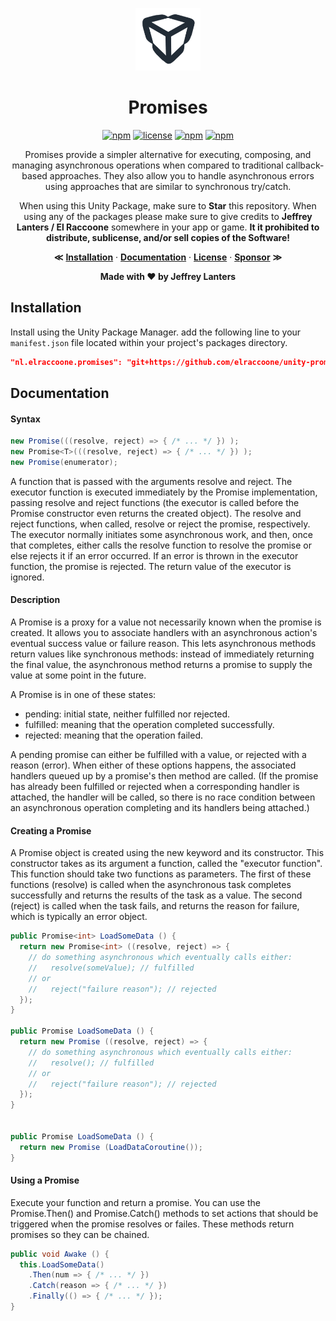 <div align="center">

<img src="https://raw.githubusercontent.com/elraccoone/unity-promises/master/.github/WIKI/logo.jpg" height="100px"></br>

# Promises

[![npm](https://img.shields.io/badge/upm-1.1.0-232c37.svg?style=for-the-badge)]()
[![license](https://img.shields.io/badge/license-Custom-%23ecc531.svg?style=for-the-badge)](./LICENSE.md)
[![npm](https://img.shields.io/badge/sponsor-donate-E12C9A.svg?style=for-the-badge)](https://paypal.me/jeffreylanters)
[![npm](https://img.shields.io/github/stars/elraccoone/unity-promises.svg?style=for-the-badge)]()

Promises provide a simpler alternative for executing, composing, and managing asynchronous operations when compared to traditional callback-based approaches. They also allow you to handle asynchronous errors using approaches that are similar to synchronous try/catch.

When using this Unity Package, make sure to **Star** this repository. When using any of the packages please make sure to give credits to **Jeffrey Lanters / El Raccoone** somewhere in your app or game. **It it prohibited to distribute, sublicense, and/or sell copies of the Software!**

**&Lt;**
[**Installation**](#installation) &middot;
[**Documentation**](#documentation) &middot;
[**License**](./LICENSE.md) &middot;
[**Sponsor**](https://paypal.me/jeffreylanters)
**&Gt;**

**Made with &hearts; by Jeffrey Lanters**

</div>

## Installation

Install using the Unity Package Manager. add the following line to your `manifest.json` file located within your project's packages directory.

```json
"nl.elraccoone.promises": "git+https://github.com/elraccoone/unity-promises"
```

## Documentation

#### Syntax

```cs
new Promise(((resolve, reject) => { /* ... */ }) );
new Promise<T>(((resolve, reject) => { /* ... */ }) );
new Promise(enumerator);
```

A function that is passed with the arguments resolve and reject. The executor function is executed immediately by the Promise implementation, passing resolve and reject functions (the executor is called before the Promise constructor even returns the created object). The resolve and reject functions, when called, resolve or reject the promise, respectively. The executor normally initiates some asynchronous work, and then, once that completes, either calls the resolve function to resolve the promise or else rejects it if an error occurred. If an error is thrown in the executor function, the promise is rejected. The return value of the executor is ignored.

#### Description

A Promise is a proxy for a value not necessarily known when the promise is created. It allows you to associate handlers with an asynchronous action's eventual success value or failure reason. This lets asynchronous methods return values like synchronous methods: instead of immediately returning the final value, the asynchronous method returns a promise to supply the value at some point in the future.

A Promise is in one of these states:

- pending: initial state, neither fulfilled nor rejected.
- fulfilled: meaning that the operation completed successfully.
- rejected: meaning that the operation failed.

A pending promise can either be fulfilled with a value, or rejected with a reason (error). When either of these options happens, the associated handlers queued up by a promise's then method are called. (If the promise has already been fulfilled or rejected when a corresponding handler is attached, the handler will be called, so there is no race condition between an asynchronous operation completing and its handlers being attached.)

#### Creating a Promise

A Promise object is created using the new keyword and its constructor. This constructor takes as its argument a function, called the "executor function". This function should take two functions as parameters. The first of these functions (resolve) is called when the asynchronous task completes successfully and returns the results of the task as a value. The second (reject) is called when the task fails, and returns the reason for failure, which is typically an error object.

```cs
public Promise<int> LoadSomeData () {
  return new Promise<int> ((resolve, reject) => {
    // do something asynchronous which eventually calls either:
    //   resolve(someValue); // fulfilled
    // or
    //   reject("failure reason"); // rejected
  });
}

public Promise LoadSomeData () {
  return new Promise ((resolve, reject) => {
    // do something asynchronous which eventually calls either:
    //   resolve(); // fulfilled
    // or
    //   reject("failure reason"); // rejected
  });
}


public Promise LoadSomeData () {
  return new Promise (LoadDataCoroutine());
}
```

#### Using a Promise

Execute your function and return a promise. You can use the Promise.Then() and Promise.Catch() methods to set actions that should be triggered when the promise resolves or failes. These methods return promises so they can be chained.

```cs
public void Awake () {
  this.LoadSomeData()
    .Then(num => { /* ... */ })
    .Catch(reason => { /* ... */ })
    .Finally(() => { /* ... */ });
}
```
